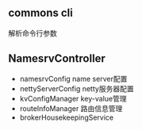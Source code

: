 ## commons cli
解析命令行参数

## NamesrvController
- namesrvConfig      name server配置
- nettyServerConfig  netty服务器配置
- kvConfigManager    key-value管理
- routeInfoManager   路由信息管理
- brokerHousekeepingService
